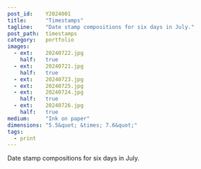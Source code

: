 ```yaml
---
post_id:    Y2024001
title:      "Timestamps"
tagline:    "Date stamp compositions for six days in July."
post_path:  timestamps
category:   portfolio
images:
  - ext:    20240722.jpg
    half:   true
  - ext:    20240721.jpg
    half:   true
  - ext:    20240723.jpg
  - ext:    20240725.jpg
  - ext:    20240724.jpg
    half:   true
  - ext:    20240726.jpg
    half:   true
medium:     "Ink on paper"
dimensions: "5.5&quot; &times; 7.6&quot;" 
tags:
  - print
---
```

Date stamp compositions for six days in July.

